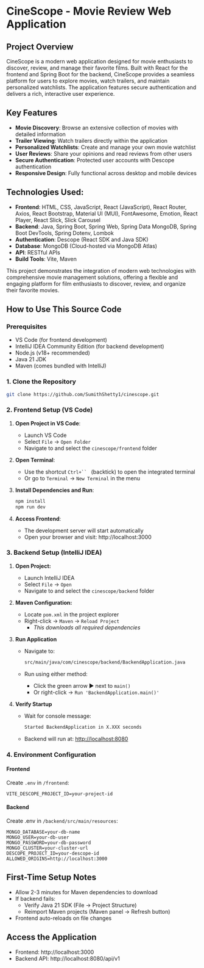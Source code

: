 # CineScope - Movie Review Web Application

## Project Overview
CineScope is a modern web application designed for movie enthusiasts to discover, review, and manage their favorite films. Built with React for the frontend and Spring Boot for the backend, CineScope provides a seamless platform for users to explore movies, watch trailers, and maintain personalized watchlists. The application features secure authentication and delivers a rich, interactive user experience.

## Key Features
- **Movie Discovery**: Browse an extensive collection of movies with detailed information
- **Trailer Viewing**: Watch trailers directly within the application
- **Personalized Watchlists**: Create and manage your own movie watchlist
- **User Reviews**: Share your opinions and read reviews from other users
- **Secure Authentication**: Protected user accounts with Descope authentication
- **Responsive Design**: Fully functional across desktop and mobile devices

## Technologies Used:
- **Frontend**: HTML, CSS, JavaScript, React (JavaScript), React Router, Axios, React Bootstrap, Material UI (MUI), FontAwesome, Emotion, React Player, React Slick, Slick Carousel
- **Backend**: Java, Spring Boot, Spring Web, Spring Data MongoDB, Spring Boot DevTools, Spring Dotenv, Lombok
- **Authentication**: Descope (React SDK and Java SDK)
- **Database**: MongoDB (Cloud-hosted via MongoDB Atlas)
- **API**: RESTful APIs
- **Build Tools**: Vite, Maven

This project demonstrates the integration of modern web technologies with comprehensive movie management solutions, offering a flexible and engaging platform for film enthusiasts to discover, review, and organize their favorite movies.

## How to Use This Source Code

### Prerequisites
- VS Code (for frontend development)
- IntelliJ IDEA Community Edition (for backend development)
- Node.js (v18+ recommended)
- Java 21 JDK
- Maven (comes bundled with IntelliJ)

### 1. Clone the Repository
```bash
git clone https://github.com/SumithShetty1/cinescope.git
```

### 2. Frontend Setup (VS Code)
1. **Open Project in VS Code**:
   - Launch VS Code
   - Select `File` → `Open Folder`
   - Navigate to and select the `cinescope/frontend` folder

2. **Open Terminal**:
   - Use the shortcut `Ctrl+`` ` (backtick) to open the integrated terminal
   - Or go to `Terminal` → `New Terminal` in the menu

3. **Install Dependencies and Run**:
   ```bash
   npm install
   npm run dev
   ```

4. **Access Frontend**:
    - The development server will start automatically
    - Open your browser and visit: http://localhost:3000

### 3. Backend Setup (IntelliJ IDEA)

1. **Open Project:**
    - Launch IntelliJ IDEA
    - Select `File` → `Open`
    - Navigate to and select the `cinescope/backend` folder

2. **Maven Configuration:**
    - Locate `pom.xml` in the project explorer
    - Right-click → `Maven` → `Reload Project`
        - *This downloads all required dependencies*

3. **Run Application**
    - Navigate to: 
        ```bash
        src/main/java/com/cinescope/backend/BackendApplication.java
        ```

    - Run using either method:
        - Click the green arrow ▶️ next to `main()`
        - Or right-click → `Run 'BackendApplication.main()'`

4. **Verify Startup**
    - Wait for console message: 
        ```bash
        Started BackendApplication in X.XXX seconds
        ```
    - Backend will run at: [http://localhost:8080](http://localhost:8080)

### 4. Environment Configuration

#### Frontend
Create `.env` in `/frontend`:
```env
VITE_DESCOPE_PROJECT_ID=your-project-id
```
#### Backend
Create .env in `/backend/src/main/resources`:
```env
MONGO_DATABASE=your-db-name
MONGO_USER=your-db-user
MONGO_PASSWORD=your-db-password
MONGO_CLUSTER=your-cluster-url
DESCOPE_PROJECT_ID=your-descope-id
ALLOWED_ORIGINS=http://localhost:3000
```

## First-Time Setup Notes
- Allow 2-3 minutes for Maven dependencies to download
- If backend fails:
    - Verify Java 21 SDK (File → Project Structure)
    - Reimport Maven projects (Maven panel → Refresh button)
- Frontend auto-reloads on file changes

## Access the Application
- Frontend: http://localhost:3000
- Backend API: http://localhost:8080/api/v1

